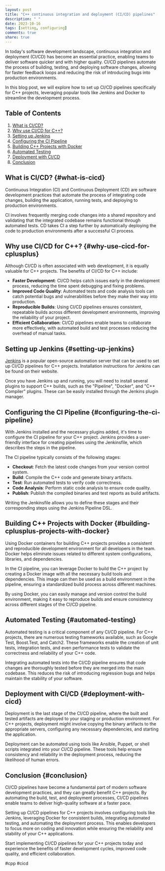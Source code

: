 ```yaml
---
layout: post
title: "C++ continuous integration and deployment (CI/CD) pipelines"
description: " "
date: 2023-10-16
tags: [setting, configuring]
comments: true
share: true
---
```


In today's software development landscape, continuous integration and deployment (CI/CD) has become an essential practice, enabling teams to deliver software quicker and with higher quality. CI/CD pipelines automate the process of building, testing, and deploying software changes, allowing for faster feedback loops and reducing the risk of introducing bugs into production environments.

In this blog post, we will explore how to set up CI/CD pipelines specifically for C++ projects, leveraging popular tools like Jenkins and Docker to streamline the development process.

## Table of Contents
1. [What is CI/CD?](#what-is-cicd)
2. [Why use CI/CD for C++?](#why-use-cicd-for-cplusplus)
3. [Setting up Jenkins](#setting-up-jenkins)
4. [Configuring the CI Pipeline](#configuring-the-ci-pipeline)
5. [Building C++ Projects with Docker](#building-cplusplus-projects-with-docker)
6. [Automated Testing](#automated-testing)
7. [Deployment with CI/CD](#deployment-with-cicd)
8. [Conclusion](#conclusion)

## What is CI/CD? {#what-is-cicd}

Continuous Integration (CI) and Continuous Deployment (CD) are software development practices that automate the process of integrating code changes, building the application, running tests, and deploying to production environments. 

CI involves frequently merging code changes into a shared repository and validating that the integrated codebase remains functional through automated tests. CD takes CI a step further by automatically deploying the code to production environments after a successful CI process.

## Why use CI/CD for C++? {#why-use-cicd-for-cplusplus}

Although CI/CD is often associated with web development, it is equally valuable for C++ projects. The benefits of CI/CD for C++ include:

- **Faster Development**: CI/CD helps catch issues early in the development process, reducing the time spent debugging and fixing problems.
- **Improved Code Quality**: Automated tests and code analysis tools can catch potential bugs and vulnerabilities before they make their way into production.
- **Reproducible Builds**: Using CI/CD pipelines ensures consistent, repeatable builds across different development environments, improving the reliability of your project.
- **Efficient Collaboration**: CI/CD pipelines enable teams to collaborate more effectively, with automated build and test processes reducing the overhead of manual tasks.

## Setting up Jenkins {#setting-up-jenkins}

[Jenkins](https://www.jenkins.io/) is a popular open-source automation server that can be used to set up CI/CD pipelines for C++ projects. Installation instructions for Jenkins can be found on their website.

Once you have Jenkins up and running, you will need to install several plugins to support C++ builds, such as the "Pipeline", "Docker", and "C++ Compiler" plugins. These can be easily installed through the Jenkins plugin manager.

## Configuring the CI Pipeline {#configuring-the-ci-pipeline}

With Jenkins installed and the necessary plugins added, it's time to configure the CI pipeline for your C++ project. Jenkins provides a user-friendly interface for creating pipelines using the Jenkinsfile, which describes the steps in the pipeline.

The CI pipeline typically consists of the following stages:
- **Checkout**: Fetch the latest code changes from your version control system.
- **Build**: Compile the C++ code and generate binary artifacts.
- **Test**: Run automated tests to verify code correctness.
- **Code Analysis**: Perform static code analysis to ensure code quality.
- **Publish**: Publish the compiled binaries and test reports as build artifacts.

Writing the Jenkinsfile allows you to define these stages and their corresponding steps using the Jenkins Pipeline DSL.

## Building C++ Projects with Docker {#building-cplusplus-projects-with-docker}

Using Docker containers for building C++ projects provides a consistent and reproducible development environment for all developers in the team. Docker helps eliminate issues related to different system configurations, libraries, and dependencies.

In the CI pipeline, you can leverage Docker to build the C++ project by creating a Docker image with all the necessary build tools and dependencies. This image can then be used as a build environment in the pipeline, ensuring a standardized build process across different machines.

By using Docker, you can easily manage and version control the build environment, making it easy to reproduce builds and ensure consistency across different stages of the CI/CD pipeline.

## Automated Testing {#automated-testing}

Automated testing is a critical component of any CI/CD pipeline. For C++ projects, there are numerous testing frameworks available, such as Google Test, Boost.Test, and Catch2. These frameworks enable the creation of unit tests, integration tests, and even performance tests to validate the correctness and reliability of your C++ code.

Integrating automated tests into the CI/CD pipeline ensures that code changes are thoroughly tested before they are merged into the main codebase. This reduces the risk of introducing regression bugs and helps maintain the stability of your software.

## Deployment with CI/CD {#deployment-with-cicd}

Deployment is the last stage of the CI/CD pipeline, where the built and tested artifacts are deployed to your staging or production environment. For C++ projects, deployment might involve copying the binary artifacts to the appropriate servers, configuring any necessary dependencies, and starting the application.

Deployment can be automated using tools like Ansible, Puppet, or shell scripts integrated into your CI/CD pipeline. These tools help ensure consistency and reliability in the deployment process, reducing the likelihood of human errors.

## Conclusion {#conclusion}

CI/CD pipelines have become a fundamental part of modern software development practices, and they can greatly benefit C++ projects. By automating the build, test, and deployment processes, CI/CD pipelines enable teams to deliver high-quality software at a faster pace.

Setting up CI/CD pipelines for C++ projects involves configuring tools like Jenkins, leveraging Docker for consistent builds, integrating automated testing, and automating the deployment process. This enables developers to focus more on coding and innovation while ensuring the reliability and stability of your C++ applications.

Start implementing CI/CD pipelines for your C++ projects today and experience the benefits of faster development cycles, improved code quality, and efficient collaboration.

\#cpp #cicd